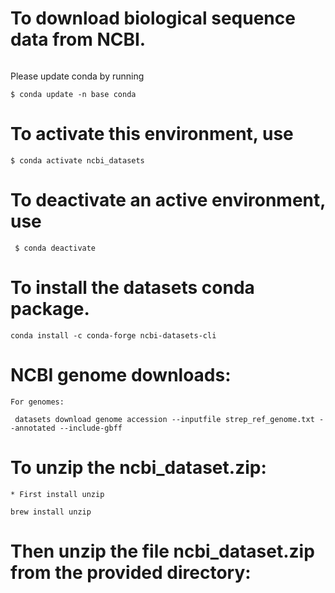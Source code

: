 # To download biological sequence data from NCBI.

```conda create -n ncbi_datasets
```

Please update conda by running

    $ conda update -n base conda


# To activate this environment, use

    $ conda activate ncbi_datasets

# To deactivate an active environment, use

     $ conda deactivate

# To install the datasets conda package.

```
conda install -c conda-forge ncbi-datasets-cli
```

# NCBI genome downloads:

```
For genomes:

 datasets download genome accession --inputfile strep_ref_genome.txt --annotated --include-gbff
```

# To unzip the ncbi_dataset.zip:

```
* First install unzip

brew install unzip
```

# Then unzip the file ncbi_dataset.zip from the provided directory:

```unzip ncbi_dataset.zip
```
 
  
                             
